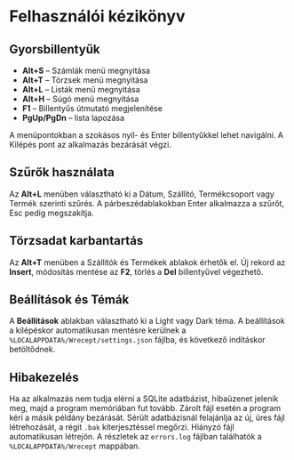 # Felhasználói kézikönyv

## Gyorsbillentyűk
- **Alt+S** – Számlák menü megnyitása
- **Alt+T** – Törzsek menü megnyitása
- **Alt+L** – Listák menü megnyitása
- **Alt+H** – Súgó menü megnyitása
- **F1** – Billentyűs útmutató megjelenítése
- **PgUp/PgDn** – lista lapozása

A menüpontokban a szokásos nyíl- és Enter billentyűkkel lehet navigálni. A Kilépés pont az alkalmazás bezárását végzi.

## Szűrők használata
Az **Alt+L** menüben választható ki a Dátum, Szállító, Termékcsoport vagy Termék szerinti szűrés. A párbeszédablakokban Enter alkalmazza a szűrőt, Esc pedig megszakítja.

## Törzsadat karbantartás
Az **Alt+T** menüben a Szállítók és Termékek ablakok érhetők el. Új rekord az **Insert**, módosítás mentése az **F2**, törlés a **Del** billentyűvel végezhető.

## Beállítások és Témák
A **Beállítások** ablakban választható ki a Light vagy Dark téma. A beállítások a kilépéskor automatikusan mentésre kerülnek a `%LOCALAPPDATA%/Wrecept/settings.json` fájlba, és következő indításkor betöltődnek.

## Hibakezelés
Ha az alkalmazás nem tudja elérni a SQLite adatbázist, hibaüzenet jelenik meg,
majd a program memóriában fut tovább. Zárolt fájl esetén a program kéri a másik
példány bezárását. Sérült adatbázisnál felajánlja az új, üres fájl létrehozását,
a régit `.bak` kiterjesztéssel megőrzi. Hiányzó fájl automatikusan létrejön. A
részletek az `errors.log` fájlban találhatók a `%LOCALAPPDATA%/Wrecept` mappában.
